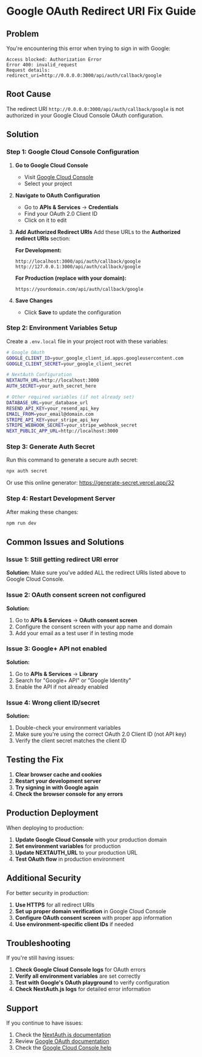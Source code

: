 # Google OAuth Redirect URI Fix Guide

## Problem
You're encountering this error when trying to sign in with Google:
```
Access blocked: Authorization Error
Error 400: invalid_request
Request details: redirect_uri=http://0.0.0.0:3000/api/auth/callback/google
```

## Root Cause
The redirect URI `http://0.0.0.0:3000/api/auth/callback/google` is not authorized in your Google Cloud Console OAuth configuration.

## Solution

### Step 1: Google Cloud Console Configuration

1. **Go to Google Cloud Console**
   - Visit [Google Cloud Console](https://console.cloud.google.com/)
   - Select your project

2. **Navigate to OAuth Configuration**
   - Go to **APIs & Services** → **Credentials**
   - Find your OAuth 2.0 Client ID
   - Click on it to edit

3. **Add Authorized Redirect URIs**
   Add these URLs to the **Authorized redirect URIs** section:

   **For Development:**
   ```
   http://localhost:3000/api/auth/callback/google
   http://127.0.0.1:3000/api/auth/callback/google
   ```

   **For Production (replace with your domain):**
   ```
   https://yourdomain.com/api/auth/callback/google
   ```

4. **Save Changes**
   - Click **Save** to update the configuration

### Step 2: Environment Variables Setup

Create a `.env.local` file in your project root with these variables:

```bash
# Google OAuth
GOOGLE_CLIENT_ID=your_google_client_id.apps.googleusercontent.com
GOOGLE_CLIENT_SECRET=your_google_client_secret

# NextAuth Configuration
NEXTAUTH_URL=http://localhost:3000
AUTH_SECRET=your_auth_secret_here

# Other required variables (if not already set)
DATABASE_URL=your_database_url
RESEND_API_KEY=your_resend_api_key
EMAIL_FROM=your_email@domain.com
STRIPE_API_KEY=your_stripe_api_key
STRIPE_WEBHOOK_SECRET=your_stripe_webhook_secret
NEXT_PUBLIC_APP_URL=http://localhost:3000
```

### Step 3: Generate Auth Secret

Run this command to generate a secure auth secret:
```bash
npx auth secret
```

Or use this online generator: https://generate-secret.vercel.app/32

### Step 4: Restart Development Server

After making these changes:
```bash
npm run dev
```

## Common Issues and Solutions

### Issue 1: Still getting redirect URI error
**Solution:** Make sure you've added ALL the redirect URIs listed above to Google Cloud Console.

### Issue 2: OAuth consent screen not configured
**Solution:** 
1. Go to **APIs & Services** → **OAuth consent screen**
2. Configure the consent screen with your app name and domain
3. Add your email as a test user if in testing mode

### Issue 3: Google+ API not enabled
**Solution:**
1. Go to **APIs & Services** → **Library**
2. Search for "Google+ API" or "Google Identity"
3. Enable the API if not already enabled

### Issue 4: Wrong client ID/secret
**Solution:**
1. Double-check your environment variables
2. Make sure you're using the correct OAuth 2.0 Client ID (not API key)
3. Verify the client secret matches the client ID

## Testing the Fix

1. **Clear browser cache and cookies**
2. **Restart your development server**
3. **Try signing in with Google again**
4. **Check the browser console for any errors**

## Production Deployment

When deploying to production:

1. **Update Google Cloud Console** with your production domain
2. **Set environment variables** for production
3. **Update NEXTAUTH_URL** to your production URL
4. **Test OAuth flow** in production environment

## Additional Security

For better security in production:

1. **Use HTTPS** for all redirect URIs
2. **Set up proper domain verification** in Google Cloud Console
3. **Configure OAuth consent screen** with proper app information
4. **Use environment-specific client IDs** if needed

## Troubleshooting

If you're still having issues:

1. **Check Google Cloud Console logs** for OAuth errors
2. **Verify all environment variables** are set correctly
3. **Test with Google's OAuth playground** to verify configuration
4. **Check NextAuth.js logs** for detailed error information

## Support

If you continue to have issues:
1. Check the [NextAuth.js documentation](https://next-auth.js.org/configuration/providers/oauth)
2. Review [Google OAuth documentation](https://developers.google.com/identity/protocols/oauth2)
3. Check the [Google Cloud Console help](https://cloud.google.com/apis/docs/oauth2) 